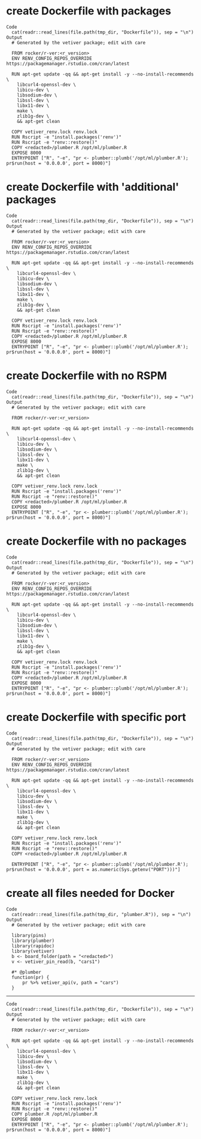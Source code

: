 # create Dockerfile with packages

    Code
      cat(readr::read_lines(file.path(tmp_dir, "Dockerfile")), sep = "\n")
    Output
      # Generated by the vetiver package; edit with care
      
      FROM rocker/r-ver:<r_version>
      ENV RENV_CONFIG_REPOS_OVERRIDE https://packagemanager.rstudio.com/cran/latest
      
      RUN apt-get update -qq && apt-get install -y --no-install-recommends \
        libcurl4-openssl-dev \
        libicu-dev \
        libsodium-dev \
        libssl-dev \
        libx11-dev \
        make \
        zlib1g-dev \
        && apt-get clean
      
      COPY vetiver_renv.lock renv.lock
      RUN Rscript -e "install.packages('renv')"
      RUN Rscript -e "renv::restore()"
      COPY <redacted>/plumber.R /opt/ml/plumber.R
      EXPOSE 8000
      ENTRYPOINT ["R", "-e", "pr <- plumber::plumb('/opt/ml/plumber.R'); pr$run(host = '0.0.0.0', port = 8000)"]

# create Dockerfile with 'additional' packages

    Code
      cat(readr::read_lines(file.path(tmp_dir, "Dockerfile")), sep = "\n")
    Output
      # Generated by the vetiver package; edit with care
      
      FROM rocker/r-ver:<r_version>
      ENV RENV_CONFIG_REPOS_OVERRIDE https://packagemanager.rstudio.com/cran/latest
      
      RUN apt-get update -qq && apt-get install -y --no-install-recommends \
        libcurl4-openssl-dev \
        libicu-dev \
        libsodium-dev \
        libssl-dev \
        libx11-dev \
        make \
        zlib1g-dev \
        && apt-get clean
      
      COPY vetiver_renv.lock renv.lock
      RUN Rscript -e "install.packages('renv')"
      RUN Rscript -e "renv::restore()"
      COPY <redacted>/plumber.R /opt/ml/plumber.R
      EXPOSE 8000
      ENTRYPOINT ["R", "-e", "pr <- plumber::plumb('/opt/ml/plumber.R'); pr$run(host = '0.0.0.0', port = 8000)"]

# create Dockerfile with no RSPM

    Code
      cat(readr::read_lines(file.path(tmp_dir, "Dockerfile")), sep = "\n")
    Output
      # Generated by the vetiver package; edit with care
      
      FROM rocker/r-ver:<r_version>
      
      RUN apt-get update -qq && apt-get install -y --no-install-recommends \
        libcurl4-openssl-dev \
        libicu-dev \
        libsodium-dev \
        libssl-dev \
        libx11-dev \
        make \
        zlib1g-dev \
        && apt-get clean
      
      COPY vetiver_renv.lock renv.lock
      RUN Rscript -e "install.packages('renv')"
      RUN Rscript -e "renv::restore()"
      COPY <redacted>/plumber.R /opt/ml/plumber.R
      EXPOSE 8000
      ENTRYPOINT ["R", "-e", "pr <- plumber::plumb('/opt/ml/plumber.R'); pr$run(host = '0.0.0.0', port = 8000)"]

# create Dockerfile with no packages

    Code
      cat(readr::read_lines(file.path(tmp_dir, "Dockerfile")), sep = "\n")
    Output
      # Generated by the vetiver package; edit with care
      
      FROM rocker/r-ver:<r_version>
      ENV RENV_CONFIG_REPOS_OVERRIDE https://packagemanager.rstudio.com/cran/latest
      
      RUN apt-get update -qq && apt-get install -y --no-install-recommends \
        libcurl4-openssl-dev \
        libicu-dev \
        libsodium-dev \
        libssl-dev \
        libx11-dev \
        make \
        zlib1g-dev \
        && apt-get clean
      
      COPY vetiver_renv.lock renv.lock
      RUN Rscript -e "install.packages('renv')"
      RUN Rscript -e "renv::restore()"
      COPY <redacted>/plumber.R /opt/ml/plumber.R
      EXPOSE 8000
      ENTRYPOINT ["R", "-e", "pr <- plumber::plumb('/opt/ml/plumber.R'); pr$run(host = '0.0.0.0', port = 8000)"]

# create Dockerfile with specific port

    Code
      cat(readr::read_lines(file.path(tmp_dir, "Dockerfile")), sep = "\n")
    Output
      # Generated by the vetiver package; edit with care
      
      FROM rocker/r-ver:<r_version>
      ENV RENV_CONFIG_REPOS_OVERRIDE https://packagemanager.rstudio.com/cran/latest
      
      RUN apt-get update -qq && apt-get install -y --no-install-recommends \
        libcurl4-openssl-dev \
        libicu-dev \
        libsodium-dev \
        libssl-dev \
        libx11-dev \
        make \
        zlib1g-dev \
        && apt-get clean
      
      COPY vetiver_renv.lock renv.lock
      RUN Rscript -e "install.packages('renv')"
      RUN Rscript -e "renv::restore()"
      COPY <redacted>/plumber.R /opt/ml/plumber.R
      
      ENTRYPOINT ["R", "-e", "pr <- plumber::plumb('/opt/ml/plumber.R'); pr$run(host = '0.0.0.0', port = as.numeric(Sys.getenv("PORT")))"]

# create all files needed for Docker

    Code
      cat(readr::read_lines(file.path(tmp_dir, "plumber.R")), sep = "\n")
    Output
      # Generated by the vetiver package; edit with care
      
      library(pins)
      library(plumber)
      library(rapidoc)
      library(vetiver)
      b <- board_folder(path = "<redacted>")
      v <- vetiver_pin_read(b, "cars1")
      
      #* @plumber
      function(pr) {
          pr %>% vetiver_api(v, path = "cars")
      }

---

    Code
      cat(readr::read_lines(file.path(tmp_dir, "Dockerfile")), sep = "\n")
    Output
      # Generated by the vetiver package; edit with care
      
      FROM rocker/r-ver:<r_version>
      
      RUN apt-get update -qq && apt-get install -y --no-install-recommends \
        libcurl4-openssl-dev \
        libicu-dev \
        libsodium-dev \
        libssl-dev \
        libx11-dev \
        make \
        zlib1g-dev \
        && apt-get clean
      
      COPY vetiver_renv.lock renv.lock
      RUN Rscript -e "install.packages('renv')"
      RUN Rscript -e "renv::restore()"
      COPY plumber.R /opt/ml/plumber.R
      EXPOSE 8000
      ENTRYPOINT ["R", "-e", "pr <- plumber::plumb('/opt/ml/plumber.R'); pr$run(host = '0.0.0.0', port = 8000)"]

